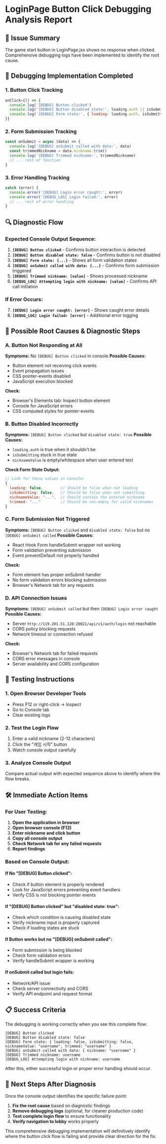 # LoginPage Button Click Debugging Analysis Report

## 🎯 Issue Summary
The game start button in LoginPage.jsx shows no response when clicked. Comprehensive debugging logs have been implemented to identify the root cause.

## 🔧 Debugging Implementation Completed

### 1. Button Click Tracking
```javascript
onClick={() => {
  console.log('[DEBUG] Button clicked')
  console.log('[DEBUG] Button disabled state:', loading.auth || isSubmitting || !nicknameValue?.trim())
  console.log('[DEBUG] Form state:', { loading: loading.auth, isSubmitting, nicknameValue, trimmed: nicknameValue?.trim() })
}}
```

### 2. Form Submission Tracking  
```javascript
const onSubmit = async (data) => {
  console.log('[DEBUG] onSubmit called with data:', data)
  const trimmedNickname = data.nickname.trim()
  console.log('[DEBUG] Trimmed nickname:', trimmedNickname)
  // ... rest of function
}
```

### 3. Error Handling Tracking
```javascript
catch (error) {
  console.error('[DEBUG] Login error caught:', error)
  console.error('[DEBUG_LOG] Login failed:', error)
  // ... rest of error handling
}
```

## 🔍 Diagnostic Flow

### Expected Console Output Sequence:
1. **`[DEBUG] Button clicked`** - Confirms button interaction is detected
2. **`[DEBUG] Button disabled state: false`** - Confirms button is not disabled
3. **`[DEBUG] Form state: {...}`** - Shows all form validation states
4. **`[DEBUG] onSubmit called with data: {...}`** - Confirms form submission triggered
5. **`[DEBUG] Trimmed nickname: [value]`** - Shows processed nickname
6. **`[DEBUG_LOG] Attempting login with nickname: [value]`** - Confirms API call initiation

### If Error Occurs:
7. **`[DEBUG] Login error caught: [error]`** - Shows caught error details
8. **`[DEBUG_LOG] Login failed: [error]`** - Additional error logging

## 🚨 Possible Root Causes & Diagnostic Steps

### A. Button Not Responding at All
**Symptoms:** No `[DEBUG] Button clicked` in console
**Possible Causes:**
- Button element not receiving click events
- Event propagation issues
- CSS pointer-events disabled
- JavaScript execution blocked

**Check:**
- Browser's Elements tab: Inspect button element
- Console for JavaScript errors
- CSS computed styles for pointer-events

### B. Button Disabled Incorrectly
**Symptoms:** `[DEBUG] Button clicked` but `disabled state: true`
**Possible Causes:**
- `loading.auth` is true when it shouldn't be
- `isSubmitting` stuck in true state
- `nicknameValue` is empty/whitespace when user entered text

**Check Form State Output:**
```javascript
// Look for these values in console:
{
  loading: false,        // Should be false when not loading
  isSubmitting: false,   // Should be false when not submitting
  nicknameValue: "...",  // Should contain the entered nickname
  trimmed: "..."         // Should be non-empty for valid nicknames
}
```

### C. Form Submission Not Triggered
**Symptoms:** `[DEBUG] Button clicked` and `disabled state: false` but no `[DEBUG] onSubmit called`
**Possible Causes:**
- React Hook Form handleSubmit wrapper not working
- Form validation preventing submission
- Event preventDefault not properly handled

**Check:**
- Form element has proper onSubmit handler
- No form validation errors blocking submission
- Browser's Network tab for any requests

### D. API Connection Issues
**Symptoms:** `[DEBUG] onSubmit called` but then `[DEBUG] Login error caught`
**Possible Causes:**
- Server `http://119.201.51.128:20021/api/v1/auth/login` not reachable
- CORS policy blocking requests
- Network timeout or connection refused

**Check:**
- Browser's Network tab for failed requests
- CORS error messages in console
- Server availability and CORS configuration

## 🎯 Testing Instructions

### 1. Open Browser Developer Tools
- Press F12 or right-click → Inspect
- Go to Console tab
- Clear existing logs

### 2. Test the Login Flow
1. Enter a valid nickname (2-12 characters)
2. Click the "게임 시작" button
3. Watch console output carefully

### 3. Analyze Console Output
Compare actual output with expected sequence above to identify where the flow breaks.

## 🛠️ Immediate Action Items

### For User Testing:
1. **Open the application in browser**
2. **Open browser console (F12)**
3. **Enter nickname and click button**
4. **Copy all console output**
5. **Check Network tab for any failed requests**
6. **Report findings**

### Based on Console Output:

#### If No "[DEBUG] Button clicked":
- Check if button element is properly rendered
- Look for JavaScript errors preventing event handlers
- Verify CSS is not blocking pointer events

#### If "[DEBUG] Button clicked" but "disabled state: true":
- Check which condition is causing disabled state
- Verify nickname input is properly captured
- Check if loading states are stuck

#### If Button works but no "[DEBUG] onSubmit called":
- Form submission is being blocked
- Check form validation errors
- Verify handleSubmit wrapper is working

#### If onSubmit called but login fails:
- Network/API issue
- Check server connectivity and CORS
- Verify API endpoint and request format

## 📋 Success Criteria

The debugging is working correctly when you see this complete flow:
```
[DEBUG] Button clicked
[DEBUG] Button disabled state: false
[DEBUG] Form state: { loading: false, isSubmitting: false, nicknameValue: "username", trimmed: "username" }
[DEBUG] onSubmit called with data: { nickname: "username" }
[DEBUG] Trimmed nickname: username
[DEBUG_LOG] Attempting login with nickname: username
```

After this, either successful login or proper error handling should occur.

## 🔄 Next Steps After Diagnosis

Once the console output identifies the specific failure point:
1. **Fix the root cause** based on diagnostic findings
2. **Remove debugging logs** (optional, for cleaner production code)  
3. **Test complete login flow** to ensure functionality
4. **Verify navigation to lobby** works properly

This comprehensive debugging implementation will definitively identify where the button click flow is failing and provide clear direction for the fix.